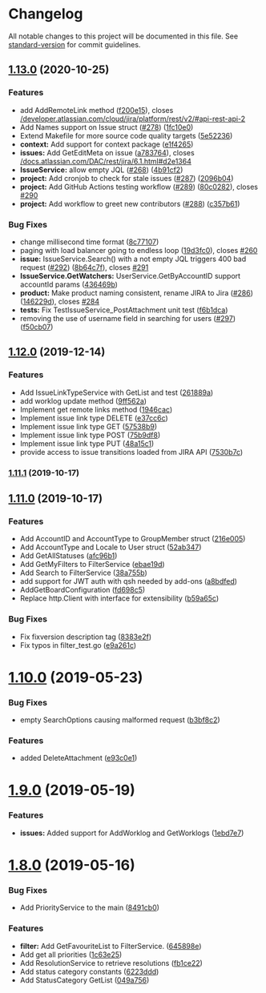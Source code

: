 # Changelog

All notable changes to this project will be documented in this file. See [standard-version](https://github.com/conventional-changelog/standard-version) for commit guidelines.

## [1.13.0](https://github.com/bluevare/go-jira/compare/v1.11.1...v1.13.0) (2020-10-25)


### Features

* add AddRemoteLink method ([f200e15](https://github.com/bluevare/go-jira/commit/f200e158b997a303db081cbbc5a9d8ad5d89566d)), closes [/developer.atlassian.com/cloud/jira/platform/rest/v2/#api-rest-api-2](https://github.com/bluevare//developer.atlassian.com/cloud/jira/platform/rest/v2//issues/api-rest-api-2)
* Add Names support on Issue struct ([#278](https://github.com/bluevare/go-jira/issues/278)) ([1fc10e0](https://github.com/bluevare/go-jira/commit/1fc10e0606784f745673ccc4d8d706c36f385a7a))
* Extend Makefile for more source code quality targets ([5e52236](https://github.com/bluevare/go-jira/commit/5e5223631a29d10a13e598318a6abe47384e2982))
* **context:** Add support for context package ([e1f4265](https://github.com/bluevare/go-jira/commit/e1f4265e2b467b938fe0c095caf6d36f3136d2ff))
* **issues:** Add GetEditMeta on issue ([a783764](https://github.com/bluevare/go-jira/commit/a783764b52dc890773658ddd0483a9d0393e385d)), closes [/docs.atlassian.com/DAC/rest/jira/6.1.html#d2e1364](https://github.com/bluevare//docs.atlassian.com/DAC/rest/jira/6.1.html/issues/d2e1364)
* **IssueService:** allow empty JQL ([#268](https://github.com/bluevare/go-jira/issues/268)) ([4b91cf2](https://github.com/bluevare/go-jira/commit/4b91cf2b135355de7ecee41727c3e65f4e7067bc))
* **project:** Add cronjob to check for stale issues ([#287](https://github.com/bluevare/go-jira/issues/287)) ([2096b04](https://github.com/bluevare/go-jira/commit/2096b04e52b434c1fb1c841bab487a94674a271e))
* **project:** Add GitHub Actions testing workflow ([#289](https://github.com/bluevare/go-jira/issues/289)) ([80c0282](https://github.com/bluevare/go-jira/commit/80c02828ca9e4eb0e4a1877275baae14d330a2d9)), closes [#290](https://github.com/bluevare/go-jira/issues/290)
* **project:** Add workflow to greet new contributors ([#288](https://github.com/bluevare/go-jira/issues/288)) ([c357b61](https://github.com/bluevare/go-jira/commit/c357b61a40f62a919ebd94a555390958f99c8db7))


### Bug Fixes

* change millisecond time format ([8c77107](https://github.com/bluevare/go-jira/commit/8c77107df3757c4ec5eae6e9d7c018618e708bfa))
* paging with load balancer going to endless loop ([19d3fc0](https://github.com/bluevare/go-jira/commit/19d3fc0aecde547ffe1ab547c5ffb6c7972d387c)), closes [#260](https://github.com/bluevare/go-jira/issues/260)
* **issue:** IssueService.Search() with a not empty JQL triggers 400 bad request ([#292](https://github.com/bluevare/go-jira/issues/292)) ([8b64c7f](https://github.com/bluevare/go-jira/commit/8b64c7f005fbceb11fa43a7aff3de61eb3166fca)), closes [#291](https://github.com/bluevare/go-jira/issues/291)
* **IssueService.GetWatchers:** UserService.GetByAccountID support accountId params ([436469b](https://github.com/bluevare/go-jira/commit/436469b62d4d62037f380b38c918a13f4a5f0ab2))
* **product:** Make product naming consistent, rename JIRA to Jira ([#286](https://github.com/bluevare/go-jira/issues/286)) ([146229d](https://github.com/bluevare/go-jira/commit/146229d2ab58a3fb128ddc8dcbe03aff72e20857)), closes [#284](https://github.com/bluevare/go-jira/issues/284)
* **tests:** Fix TestIssueService_PostAttachment unit test ([f6b1dca](https://github.com/bluevare/go-jira/commit/f6b1dcafcfdd8fe69f842b1053c4030da6c97c7f))
* removing the use of username field in searching for users ([#297](https://github.com/bluevare/go-jira/issues/297)) ([f50cb07](https://github.com/bluevare/go-jira/commit/f50cb07b297d79138b13e5ab49ea33965d32f5c1))

## [1.12.0](https://github.com/bluevare/go-jira/compare/v1.11.1...v1.12.0) (2019-12-14)


### Features

* Add IssueLinkTypeService with GetList and test ([261889a](https://github.com/bluevare/go-jira/commit/261889adc63623fcea0fa8cab0d5da26eec37e68))
* add worklog update method ([9ff562a](https://github.com/bluevare/go-jira/commit/9ff562ae3ea037961f277be10412ad0a42ff8a6f))
* Implement get remote links method ([1946cac](https://github.com/bluevare/go-jira/commit/1946cac0fe6ee91f784e3dda3c12f3f30f7115b8))
* Implement issue link type DELETE ([e37cc6c](https://github.com/bluevare/go-jira/commit/e37cc6c6897830492c070667ab8b68bd85683fc3))
* Implement issue link type GET ([57538b9](https://github.com/bluevare/go-jira/commit/57538b926c558e97940760a30bdc16cdd37ef4f1))
* Implement issue link type POST ([75b9df8](https://github.com/bluevare/go-jira/commit/75b9df8b01557f01dc318d33c0bc2841a9c084eb))
* Implement issue link type PUT ([48a15c1](https://github.com/bluevare/go-jira/commit/48a15c10443a3cff78f0fb2c8034dd772320e238))
* provide access to issue transitions loaded from JIRA API ([7530b7c](https://github.com/bluevare/go-jira/commit/7530b7cd8266d82cdb4afe831518986772e742ba))

### [1.11.1](https://github.com/bluevare/go-jira/compare/v1.11.0...v1.11.1) (2019-10-17)

## [1.11.0](https://github.com/bluevare/go-jira/compare/v1.10.0...v1.11.0) (2019-10-17)


### Features

* Add AccountID and AccountType to GroupMember struct ([216e005](https://github.com/bluevare/go-jira/commit/216e0056d6385eba9d31cb37e6ff64314860d2cc))
* Add AccountType and Locale to User struct ([52ab347](https://github.com/bluevare/go-jira/commit/52ab34790307144087f0d9bf86c93a2b2209fe46))
* Add GetAllStatuses ([afc96b1](https://github.com/bluevare/go-jira/commit/afc96b18d17b77e32cec9e1ac7e4f5dec7e627f5))
* Add GetMyFilters to FilterService ([ebae19d](https://github.com/bluevare/go-jira/commit/ebae19dda6afd0e54578f30300bc36012381e99b))
* Add Search to FilterService ([38a755b](https://github.com/bluevare/go-jira/commit/38a755b407cd70d11fe2e2897d814552ca29ab51))
* add support for JWT auth with qsh needed by add-ons ([a8bdfed](https://github.com/bluevare/go-jira/commit/a8bdfed27ff42a9bb0468b8cf192871780919def))
* AddGetBoardConfiguration ([fd698c5](https://github.com/bluevare/go-jira/commit/fd698c57163f248f21285d5ebc6a3bb60d46694f))
* Replace http.Client with interface for extensibility ([b59a65c](https://github.com/bluevare/go-jira/commit/b59a65c365dcefd42e135579e9b7ce9c9c006489))


### Bug Fixes

* Fix fixversion description tag ([8383e2f](https://github.com/bluevare/go-jira/commit/8383e2f5f145d04f6bcdb47fb12a95b58bdcedfa))
* Fix typos in filter_test.go ([e9a261c](https://github.com/bluevare/go-jira/commit/e9a261c52249073345e5895b22e2cf4d7286497a))

# [1.10.0](https://github.com/bluevare/go-jira/compare/v1.9.0...v1.10.0) (2019-05-23)


### Bug Fixes

* empty SearchOptions causing malformed request ([b3bf8c2](https://github.com/bluevare/go-jira/commit/b3bf8c2))


### Features

* added DeleteAttachment ([e93c0e1](https://github.com/bluevare/go-jira/commit/e93c0e1))



# [1.9.0](https://github.com/bluevare/go-jira/compare/v1.8.0...v1.9.0) (2019-05-19)


### Features

* **issues:** Added support for AddWorklog and GetWorklogs ([1ebd7e7](https://github.com/bluevare/go-jira/commit/1ebd7e7))



# [1.8.0](https://github.com/bluevare/go-jira/compare/v1.7.0...v1.8.0) (2019-05-16)


### Bug Fixes

* Add PriorityService to the main ([8491cb0](https://github.com/bluevare/go-jira/commit/8491cb0))


### Features

* **filter:** Add GetFavouriteList to FilterService. ([645898e](https://github.com/bluevare/go-jira/commit/645898e))
* Add get all priorities ([1c63e25](https://github.com/bluevare/go-jira/commit/1c63e25))
* Add ResolutionService to retrieve resolutions ([fb1ce22](https://github.com/bluevare/go-jira/commit/fb1ce22))
* Add status category constants ([6223ddd](https://github.com/bluevare/go-jira/commit/6223ddd))
* Add StatusCategory GetList ([049a756](https://github.com/bluevare/go-jira/commit/049a756))
